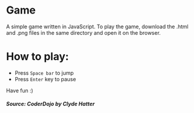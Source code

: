 # Game
A simple game written in JavaScript.
To play the game, download the .html and .png files in the same directory and open it on the browser.

# How to play:
* Press `Space bar` to jump
* Press `Enter` key to pause

Have fun :)

##### Source: CoderDojo by Clyde Hatter
